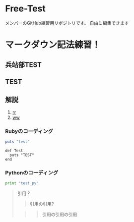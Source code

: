 Free-Test
=========

メンバーのGitHub練習用リポジトリです。
自由に編集できます


# マークダウン記法練習！

## 兵站部TEST

## TEST ##

解説
---------

1. [rr](http:// "ma")
2. [ww](http "sss")

### Rubyのコーディング

````ruby
puts "test"
````
    def Test
      puts "TEST"
    end
  

### Pythonのコーディング
````python
print "test_py"
````
> 引用？
>
> > 引用の引用?
>
> > > 引用の引用の引用